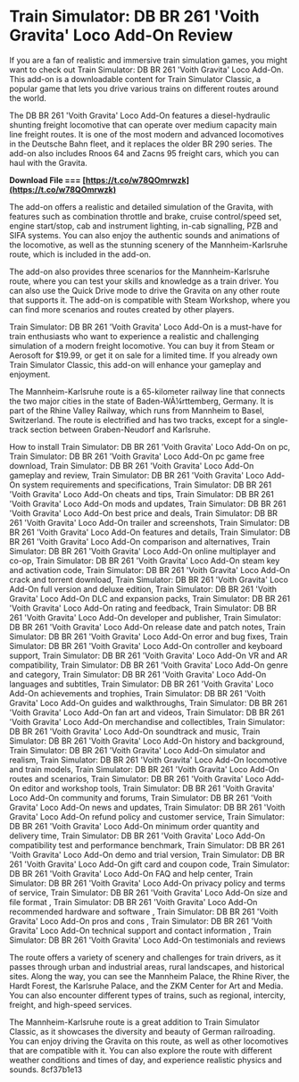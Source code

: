 
 
# Train Simulator: DB BR 261 'Voith Gravita' Loco Add-On Review
 
If you are a fan of realistic and immersive train simulation games, you might want to check out Train Simulator: DB BR 261 'Voith Gravita' Loco Add-On. This add-on is a downloadable content for Train Simulator Classic, a popular game that lets you drive various trains on different routes around the world.
 
The DB BR 261 'Voith Gravita' Loco Add-On features a diesel-hydraulic shunting freight locomotive that can operate over medium capacity main line freight routes. It is one of the most modern and advanced locomotives in the Deutsche Bahn fleet, and it replaces the older BR 290 series. The add-on also includes Rnoos 64 and Zacns 95 freight cars, which you can haul with the Gravita.
 
**Download File === [https://t.co/w78QOmrwzk](https://t.co/w78QOmrwzk)**


 
The add-on offers a realistic and detailed simulation of the Gravita, with features such as combination throttle and brake, cruise control/speed set, engine start/stop, cab and instrument lighting, in-cab signalling, PZB and SIFA systems. You can also enjoy the authentic sounds and animations of the locomotive, as well as the stunning scenery of the Mannheim-Karlsruhe route, which is included in the add-on.
 
The add-on also provides three scenarios for the Mannheim-Karlsruhe route, where you can test your skills and knowledge as a train driver. You can also use the Quick Drive mode to drive the Gravita on any other route that supports it. The add-on is compatible with Steam Workshop, where you can find more scenarios and routes created by other players.
 
Train Simulator: DB BR 261 'Voith Gravita' Loco Add-On is a must-have for train enthusiasts who want to experience a realistic and challenging simulation of a modern freight locomotive. You can buy it from Steam or Aerosoft for $19.99, or get it on sale for a limited time. If you already own Train Simulator Classic, this add-on will enhance your gameplay and enjoyment.
  
The Mannheim-Karlsruhe route is a 65-kilometer railway line that connects the two major cities in the state of Baden-WÃ¼rttemberg, Germany. It is part of the Rhine Valley Railway, which runs from Mannheim to Basel, Switzerland. The route is electrified and has two tracks, except for a single-track section between Graben-Neudorf and Karlsruhe.
 
How to install Train Simulator: DB BR 261 'Voith Gravita' Loco Add-On on pc,  Train Simulator: DB BR 261 'Voith Gravita' Loco Add-On pc game free download,  Train Simulator: DB BR 261 'Voith Gravita' Loco Add-On gameplay and review,  Train Simulator: DB BR 261 'Voith Gravita' Loco Add-On system requirements and specifications,  Train Simulator: DB BR 261 'Voith Gravita' Loco Add-On cheats and tips,  Train Simulator: DB BR 261 'Voith Gravita' Loco Add-On mods and updates,  Train Simulator: DB BR 261 'Voith Gravita' Loco Add-On best price and deals,  Train Simulator: DB BR 261 'Voith Gravita' Loco Add-On trailer and screenshots,  Train Simulator: DB BR 261 'Voith Gravita' Loco Add-On features and details,  Train Simulator: DB BR 261 'Voith Gravita' Loco Add-On comparison and alternatives,  Train Simulator: DB BR 261 'Voith Gravita' Loco Add-On online multiplayer and co-op,  Train Simulator: DB BR 261 'Voith Gravita' Loco Add-On steam key and activation code,  Train Simulator: DB BR 261 'Voith Gravita' Loco Add-On crack and torrent download,  Train Simulator: DB BR 261 'Voith Gravita' Loco Add-On full version and deluxe edition,  Train Simulator: DB BR 261 'Voith Gravita' Loco Add-On DLC and expansion packs,  Train Simulator: DB BR 261 'Voith Gravita' Loco Add-On rating and feedback,  Train Simulator: DB BR 261 'Voith Gravita' Loco Add-On developer and publisher,  Train Simulator: DB BR 261 'Voith Gravita' Loco Add-On release date and patch notes,  Train Simulator: DB BR 261 'Voith Gravita' Loco Add-On error and bug fixes,  Train Simulator: DB BR 261 'Voith Gravita' Loco Add-On controller and keyboard support,  Train Simulator: DB BR 261 'Voith Gravita' Loco Add-On VR and AR compatibility,  Train Simulator: DB BR 261 'Voith Gravita' Loco Add-On genre and category,  Train Simulator: DB BR 261 'Voith Gravita' Loco Add-On languages and subtitles,  Train Simulator: DB BR 261 'Voith Gravita' Loco Add-On achievements and trophies,  Train Simulator: DB BR 261 'Voith Gravita' Loco Add-On guides and walkthroughs,  Train Simulator: DB BR 261 'Voith Gravita' Loco Add-On fan art and videos,  Train Simulator: DB BR 261 'Voith Gravita' Loco Add-On merchandise and collectibles,  Train Simulator: DB BR 261 'Voith Gravita' Loco Add-On soundtrack and music,  Train Simulator: DB BR 261 'Voith Gravita' Loco Add-On history and background,  Train Simulator: DB BR 261 'Voith Gravita' Loco Add-On simulator and realism,  Train Simulator: DB BR 261 'Voith Gravita' Loco Add-On locomotive and train models,  Train Simulator: DB BR 261 'Voith Gravita' Loco Add-On routes and scenarios,  Train Simulator: DB BR 261 'Voith Gravita' Loco Add-On editor and workshop tools,  Train Simulator: DB BR 261 'Voith Gravita' Loco Add-On community and forums,  Train Simulator: DB BR 261 'Voith Gravita' Loco Add-On news and updates,  Train Simulator: DB BR 261 'Voith Gravita' Loco Add-On refund policy and customer service,  Train Simulator: DB BR 261 'Voith Gravita' Loco Add-On minimum order quantity and delivery time,  Train Simulator: DB BR 261 'Voith Gravita' Loco Add-On compatibility test and performance benchmark,  Train Simulator: DB BR 261 'Voith Gravita' Loco Add-On demo and trial version,  Train Simulator: DB BR 261 'Voith Gravita' Loco Add-On gift card and coupon code,  Train Simulator: DB BR 261 'Voith Gravita' Loco Add-On FAQ and help center,  Train Simulator: DB BR 261 'Voith Gravita' Loco Add-On privacy policy and terms of service,  Train Simulator: DB BR 261 'Voith Gravita' Loco Add-On size and file format ,  Train Simulator: DB BR 261 'Voith Gravita' Loco Add-On recommended hardware and software ,  Train Simulator: DB BR 261 'Voith Gravita' Loco Add-On pros and cons ,  Train Simulator: DB BR 261 'Voith Gravita' Loco Add-On technical support and contact information ,  Train Simulator: DB BR 261 'Voith Gravita' Loco Add-On testimonials and reviews
 
The route offers a variety of scenery and challenges for train drivers, as it passes through urban and industrial areas, rural landscapes, and historical sites. Along the way, you can see the Mannheim Palace, the Rhine River, the Hardt Forest, the Karlsruhe Palace, and the ZKM Center for Art and Media. You can also encounter different types of trains, such as regional, intercity, freight, and high-speed services.
 
The Mannheim-Karlsruhe route is a great addition to Train Simulator Classic, as it showcases the diversity and beauty of German railroading. You can enjoy driving the Gravita on this route, as well as other locomotives that are compatible with it. You can also explore the route with different weather conditions and times of day, and experience realistic physics and sounds.
 8cf37b1e13
 
